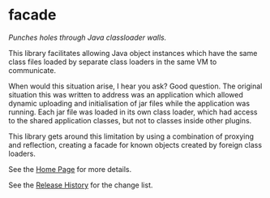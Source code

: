 # facade
_Punches holes through Java classloader walls._

This library facilitates allowing Java object instances which have the same class files loaded by separate class loaders in the same VM to communicate.

When would this situation arise, I hear you ask? Good question. The original situation this was written to address was an application which allowed dynamic uploading and initialisation of jar files while the application was running. Each jar file was loaded in its own class loader, which had access to the shared application classes, but not to classes inside other plugins.

This library gets around this limitation by using a combination of proxying and reflection, creating a facade for known objects created by foreign class loaders.

See the [Home Page](https://github.com/randombits-org/facade/wiki/Home) for more details.

See the [Release History](https://github.com/randombits-org/facade/wiki/Release-History) for the change list.
